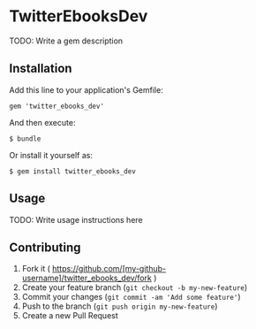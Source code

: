 # TwitterEbooksDev

TODO: Write a gem description

## Installation

Add this line to your application's Gemfile:

    gem 'twitter_ebooks_dev'

And then execute:

    $ bundle

Or install it yourself as:

    $ gem install twitter_ebooks_dev

## Usage

TODO: Write usage instructions here

## Contributing

1. Fork it ( https://github.com/[my-github-username]/twitter_ebooks_dev/fork )
2. Create your feature branch (`git checkout -b my-new-feature`)
3. Commit your changes (`git commit -am 'Add some feature'`)
4. Push to the branch (`git push origin my-new-feature`)
5. Create a new Pull Request

